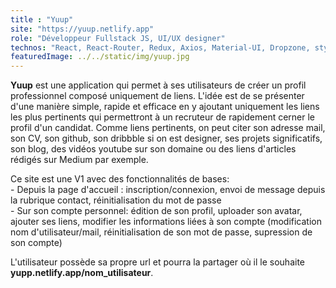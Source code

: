```yaml
---
title : "Yuup"
site: "https://yuup.netlify.app"
role: "Développeur Fullstack JS, UI/UX designer"
technos: "React, React-Router, Redux, Axios, Material-UI, Dropzone, styled-components, Express, Nodemailer, Cloudinary, MySQL, Amazon RDS, Netlify, Heroku"
featuredImage: ../../static/img/yuup.jpg 
---
```


**Yuup** est une application qui permet à ses utilisateurs de créer un profil professionnel composé uniquement de liens. L'idée est de se présenter d'une manière simple, rapide et efficace en y ajoutant uniquement les liens les plus pertinents qui permettront à un recruteur de rapidement cerner le profil d'un candidat. Comme liens pertinents, on peut citer son adresse mail, son CV, son github, son dribbble si on est designer, ses projets significatifs, son blog, des vidéos youtube sur son domaine ou des liens d'articles rédigés sur Medium par exemple. 

Ce site est une V1 avec des fonctionnalités de bases:
<br> - Depuis la page d'accueil : inscription/connexion, envoi de message depuis la rubrique contact, réinitialisation du mot de passe
<br> - Sur son compte personnel: édition de son profil, uploader son avatar, ajouter ses liens, modifier les informations liées à son compte (modification nom d'utilisateur/mail, réinitialisation de son mot de passe, supression de son compte)

L'utilisateur possède sa propre url et pourra la partager où il le souhaite **yupp.netlify.app/nom_utilisateur**.
 
<!-- 
Pour cette V1, il est possible de s'inscrire et de se connecter à son espace membre, d'envoyer un message depuis la rubrique contact, de réinitialiser son mot de passe, de mettre à jour son adresse mail ou son nom d'utilisateur. Il est possible également de charger un avatar et de le supprimer. L'utilisateur possède sa propre url et pourra la partager où il le souhaite **yupp.netlify.app/nom_utilisateur**.
 
En ce qui concerne l'espace membre, 4 catégories sont disponibles :
<br>- Profil : possibilté de charger/supprimer son avatar, renseigner ses informations qui seront présentes dans le premier lien de sa page personnalisée et enfin possibilité de choisir la couleur de fond de sa page.
<br>- Liens : possibilté d'y mettre le lien de son CV, son github et son linkedin.
<br>- Mes projets : prochainement.
<br>- Paramètres : possibilté d'y modifier son slug (nom d'utilisateur) et son adresse mail, réinitialiser son mot de passe et enfin supprimer son compte. -->

<!-- En V2, la rubrique profil sera plus complète avec des informations supplémentaires. Au niveaux des liens, plus d'options seront proposées comme la modification de l'ordre des liens ou la possibilté d'en ajouter plus. La connexion via Google ou Facebook sera également prévue pour cette version. -->